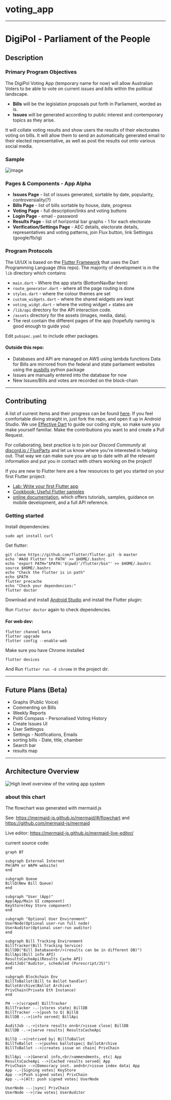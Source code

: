 # voting_app

--------------------------------------------------------------------------------

# DigiPol - Parliament of the People

## Description

### Primary Program Objectives

The DigiPol Voting App (temporary name for now) will allow Australian Voters to be able to vote on current _issues_ and _bills_ within the political landscape.

- **Bills** will be the legislation proposals put forth in Parliament, worded as is.
- **Issues** will be generated according to public interest and contemporary topics as they arise.

It will collate voting results and show users the results of their electorates voting on bills. It will allow them to send an automatically generated email to their elected representative, as well as post the results out onto various social media.

### Sample

![image](/assets/graphics/sample.gif)

### Pages & Components - App Alpha

- **Issues Page** - list of issues generated, sortable by date, popularity, controversiality(?)
- **Bills Page** - list of bills sortable by house, date, progress
- **Voting Page** - full description/links and voting buttons
- **Login Page** - email - password
- **Results Page** - list of horizontal bar graphs - 1 for each electorate
- **Verification/Settings Page** - AEC details, electorate details, representatives and voting patterns, join Flux button, link Settingss (google/fb/ig)

### Program Protocols

The UI/UX is based on the [Flutter Framework](https://flutter.dev/) that uses the Dart Programming Language (this repo). The majority of development is in the `lib` directory which contains:

- `main.dart` - Where the app starts (BottomNavBar here)
- `route_generator.dart` - where all the page routing is done
- `styles.dart` - where the colour themes are set
- `custom_widgets.dart` - where the shared widgets are kept
- `voting_widgt.dart` - where the voting widget + states are
- `/lib/api` directory for the API interaction code.
- `/assets` directory for the assets (images, media, data).
- The rest contain the different pages of the app (hopefully naming is good enough to guide you)

Edit `pubspec.yaml` to include other packages.

#### Outside this repo:

- Databases and API are managed on AWS using lambda functions Data for Bills are mirrored from the federal and state parliament websites using the [ausbills](https://github.com/KipCrossing/Aus-Bills) python package
- Issues are manually entered into the database for now
- New Issues/Bills and votes are recorded on the block-chain

--------------------------------------------------------------------------------

## Contributing

A list of current items and their progress can be found [here](https://github.com/voteflux/voting_app/projects/1). If you feel comfortable diving straight in, just fork the repo, and open it up in Android Studio. We use [Effective Dart](https://dart.dev/guides/language/effective-dart) to guide our coding style, so make sure you make yourself familiar. Make the contributions you want to and create a Pull Request.

For collaborating, best practice is to join our _Discord Community_ at [discord.io / FluxParty](discord.io/FluxParty) and let us know where you're interested in helping out. That way we can make sure you are up to date with all the relevant information and put you in contact with others working on the project!

If you are new to Flutter here are a few resources to get you started on your first Flutter project:

- [Lab: Write your first Flutter app](https://flutter.dev/docs/get-started/codelab)
- [Cookbook: Useful Flutter samples](https://flutter.dev/docs/cookbook)
- [online documentation](https://flutter.dev/docs), which offers tutorials, samples, guidance on mobile development, and a full API reference.

### Getting started

Install dependencies:

```
sudo apt install curl
```

Get flutter:

```
git clone https://github.com/flutter/flutter.git -b master
echo '#Add Flutter to PATH' >> $HOME/.bashrc
echo 'export PATH="$PATH:'$(pwd)'/flutter/bin"' >> $HOME/.bashrc
source $HOME/.bashrc
echo "Check the flutter is in path"
echo $PATH
flutter precache
echo "Check your dependencies:"
flutter doctor
```

Download and install [Android Studio](https://developer.android.com/studio) and install the Flutter plugin:

Run `flutter doctor` again to check dependencies.

#### For web dev:

```
flutter channel beta
flutter upgrade
flutter config --enable-web
```

Make sure you have Chrome installed

```
flutter devices
```

And Run `flutter run -d chrome` in the project dir.

--------------------------------------------------------------------------------

## Future Plans (Beta)

- Graphs (Public Voice)
- Commenting on Bills
- Weekly Reports
- Politi Compass - Personalised Voting History
- Create Issues UI
- User Settingss
- Settings - Notifications, Emails
- sorting bills - Date, title, chamber
- Search bar
- results map

----------

## Architecture Overview

![High level overview of the voting app system](docs/images/voting-app-system.png)

<!-- can't put  mermaid.js code straight in an HTML comment because
it uses the closing tag in its syntax. And can't display:none it apparently :/
so we'll just include it all for the moment. Figure out something better later -->

### about this chart

The flowchart was generated with mermaid.js

See: https://mermaid-js.github.io/mermaid/#/flowchart and https://github.com/mermaid-js/mermaid

Live editor: https://mermaid-js.github.io/mermaid-live-editor/

current source code:

```mermaid
graph BT

subgraph External Internet
PH(APH or WAPH website)
end

subgraph Queue
BillQ(New Bill Queue)
end

subgraph "User (App)"
App(App/Main UI component)
KeyStore(Key Store component)
end

subgraph "Optional User Environment"
UserNode(Optional user-run full node)
UserAuditor(Optional user-run auditor)
end

subgraph Bill Tracking Environment
BillTracker(Bill Tracking Service)
BillDB("Bill Database<br/>(results can be in different DB)")
BillApi(Bill info API)
ResultsCacheApi(Results Cache API)
AuditJob("Auditor, scheduled (Purescript/JS)")
end

subgraph Blockchain Env
BillToBallot(Bill to Ballot handler)
BallotArchive(Ballot Archive)
PrivChain(Private Eth Instance)
end

PH -->|scraped| BillTracker
BillTracker -.-|stores state| BillDB
BillTracker -->|push to Q| BillQ
BillDB -.->|info served| BillApi

AuditJob -.->|store results on<br/>issue close| BillDB
BillDB -.->|serve results| ResultsCacheApi

BillQ -->|retrived by| BillToBallot
BillToBallot -->|pushes ballotspec| BallotArchive
BillToBallot -->|creates issue on chain| PrivChain

BillApi -->|General info,<br/>ammendments, etc| App 
ResultsCacheApi -->|Cached results served| App 
PrivChain -->|Democracy inst. and<br/>issue index data| App
App -.-|Signing votes| KeyStore
App -->|Push signed votes| PrivChain
App -.->|Alt: push signed votes| UserNode

UserNode -.-|sync| PrivChain
UserNode -->|raw votes| UserAuditor
```
